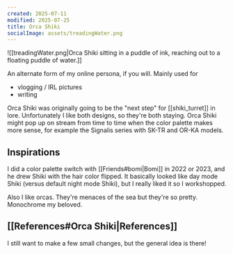 ```yaml
---
created: 2025-07-11
modified: 2025-07-25
title: Orca Shiki
socialImage: assets/treadingWater.png
---
```


![[treadingWater.png|Orca Shiki sitting in a puddle of ink, reaching out to a floating puddle of water.]]

An alternate form of my online persona, if you will. Mainly used for
- vlogging / IRL pictures
- writing

Orca Shiki was originally going to be the "next step" for [[shiki_turret]] in lore. Unfortunately I like both designs, so they're both staying. Orca Shiki might pop up on stream from time to time when the color palette makes more sense, for example the Signalis series with SK-TR and OR-KA models.

## Inspirations
I did a color palette switch with [[Friends#bomi|Bomi]] in 2022 or 2023, and he drew Shiki with the hair color flipped. It basically looked like day mode Shiki (versus default night mode Shiki), but I really liked it so I workshopped.

Also I like orcas. They're menaces of the sea but they're so pretty. Monochrome my beloved.

## [[References#Orca Shiki|References]]
I still want to make a few small changes, but the general idea is there!